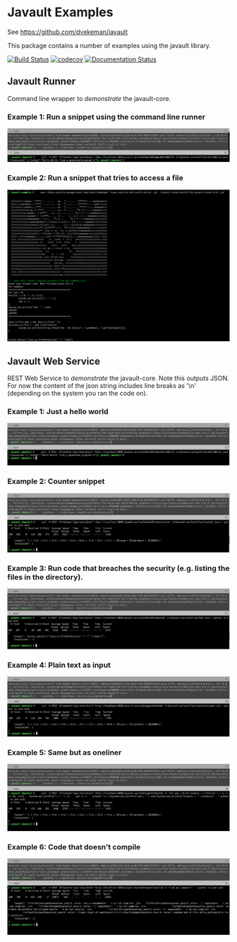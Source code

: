 # Javault Examples

See https://github.com/dvekeman/javault

This package contains a number of examples using the javault library.

[![Build Status](https://travis-ci.org/dvekeman/javault-examples.svg?branch=master)](https://travis-ci.org/dvekeman/javault-examples)
[![codecov](https://codecov.io/gh/dvekeman/javault-examples/branch/master/graph/badge.svg)](https://codecov.io/gh/dvekeman/javault-examples)
[![Documentation Status](https://readthedocs.org/projects/javault-examples/badge/?version=latest)](http://javault-examples.readthedocs.io/en/latest/?badge=latest)



## Javault Runner

Command line wrapper to _demonstrate_ the javault-core.

### Example 1: Run a snippet using the command line runner

![Command line usage](https://github.com/dvekeman/javault-examples/blob/master/doc/img/javault-runner-example1.png "Command line usage (javault-runner)")

### Example 2: Run a snippet that tries to access a file

![Command line usage](https://github.com/dvekeman/javault-examples/blob/master/doc/img/javault-runner-example2.png "Command line usage (javault-runner)")

## Javault Web Service

REST Web Service to _demonstrate_ the javault-core. Note this outputs JSON. For now the content of the json string includes line breaks as '\n' (depending on the system you ran the code on).

### Example 1: Just a hello world

![Web Service usage](https://github.com/dvekeman/javault-examples/blob/master/doc/img/javault-ws-example1.png "Web Service usage (javault-ws)")

### Example 2: Counter snippet

![Web Service usage](https://github.com/dvekeman/javault-examples/blob/master/doc/img/javault-ws-example2.png "Web Service usage (javault-ws)")

### Example 3: Run code that breaches the security (e.g. listing the files in the directory).

![Web Service usage](https://github.com/dvekeman/javault-examples/blob/master/doc/img/javault-ws-example3.png "Web Service usage (javault-ws)")

### Example 4: Plain text as input

![Web Service compilation exception](https://github.com/dvekeman/javault-examples/blob/master/doc/img/javault-ws-example4.png "Web Service usage with compilation exception (javault-ws)")

### Example 5: Same but as oneliner

![Web Service compilation exception](https://github.com/dvekeman/javault-examples/blob/master/doc/img/javault-ws-example5.png "Web Service usage with compilation exception (javault-ws)")

### Example 6: Code that doesn't compile

![Web Service compilation exception](https://github.com/dvekeman/javault-examples/blob/master/doc/img/javault-ws-example6.png "Web Service usage with compilation exception (javault-ws)")
